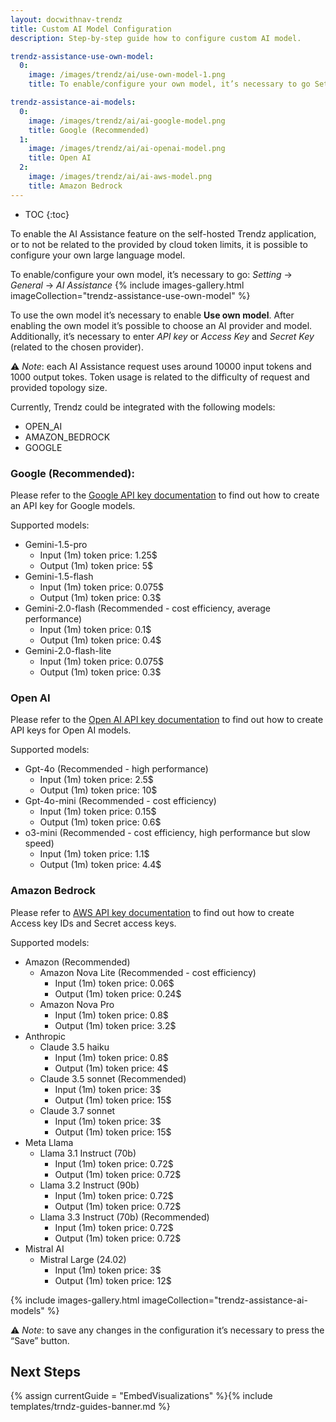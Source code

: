 ```yaml
---
layout: docwithnav-trendz
title: Custom AI Model Configuration
description: Step-by-step guide how to configure custom AI model.

trendz-assistance-use-own-model:
  0:
    image: /images/trendz/ai/use-own-model-1.png
    title: To enable/configure your own model, it’s necessary to go Setting -> General -> AI Assistance

trendz-assistance-ai-models:
  0:
    image: /images/trendz/ai/ai-google-model.png
    title: Google (Recommended)
  1:
    image: /images/trendz/ai/ai-openai-model.png
    title: Open AI
  2:
    image: /images/trendz/ai/ai-aws-model.png
    title: Amazon Bedrock
---
```

* TOC
{:toc}

To enable the AI Assistance feature on the self-hosted Trendz application, or to not be related to the provided by cloud token limits, it is possible to configure your own large language model.

To enable/configure your own model, it’s necessary to go: *Setting* -> *General* -> *AI Assistance*
{% include images-gallery.html imageCollection="trendz-assistance-use-own-model" %}

To use the own model it’s necessary to enable **Use own model**. After enabling the own model it’s possible to choose an AI provider and model. Additionally, it’s necessary to enter *API key* or
*Access Key* and *Secret Key* (related to the chosen provider).

⚠️ *Note*: each AI Assistance request uses around 10000 input tokens and 1000 output tokes. Token usage is related to the difficulty of request and provided topology size.

Currently, Trendz could be integrated with the following models:
* OPEN_AI
* AMAZON_BEDROCK
* GOOGLE

### Google (Recommended):

Please refer to the [Google API key documentation](https://ai.google.dev/gemini-api/docs/api-key) to find out how to create an API key for Google models.

Supported models:
* Gemini-1.5-pro
  * Input (1m) token price: 1.25$
  * Output (1m) token price: 5$
* Gemini-1.5-flash
  * Input (1m) token price: 0.075$
  * Output (1m) token price: 0.3$
* Gemini-2.0-flash (Recommended - cost efficiency, average performance)
  * Input (1m) token price: 0.1$
  * Output (1m) token price: 0.4$
* Gemini-2.0-flash-lite
  * Input (1m) token price: 0.075$
  * Output (1m) token price: 0.3$

### Open AI

Please refer to the [Open AI API key documentation](https://platform.openai.com/api-keys) to find out how to create API keys for Open AI models.

Supported models:
* Gpt-4o (Recommended - high performance)
  * Input (1m) token price: 2.5$
  * Output (1m) token price: 10$
* Gpt-4o-mini (Recommended - cost efficiency)
  * Input (1m) token price: 0.15$
  * Output (1m) token price: 0.6$
* o3-mini (Recommended - cost efficiency, high performance but slow speed)
  * Input (1m) token price: 1.1$
  * Output (1m) token price: 4.4$

### Amazon Bedrock

Please refer to [AWS API key documentation](https://docs.aws.amazon.com/bedrock/latest/userguide/getting-started-api.html) to find out how to create Access key IDs and Secret access keys.

Supported models:
* Amazon (Recommended)
  * Amazon Nova Lite (Recommended - cost efficiency)
    * Input (1m) token price: 0.06$
    * Output (1m) token price: 0.24$
  * Amazon Nova Pro
    * Input (1m) token price: 0.8$
    * Output (1m) token price: 3.2$
* Anthropic
  * Claude 3.5 haiku
    * Input (1m) token price: 0.8$
    * Output (1m) token price: 4$
  * Claude 3.5 sonnet (Recommended)
    * Input (1m) token price: 3$
    * Output (1m) token price: 15$
  * Claude 3.7 sonnet
    * Input (1m) token price: 3$
    * Output (1m) token price: 15$
* Meta Llama
  * Llama 3.1 Instruct (70b)
    * Input (1m) token price: 0.72$
    * Output (1m) token price: 0.72$
  * Llama 3.2 Instruct (90b)
    * Input (1m) token price: 0.72$
    * Output (1m) token price: 0.72$
  * Llama 3.3 Instruct (70b) (Recommended)
    * Input (1m) token price: 0.72$
    * Output (1m) token price: 0.72$
* Mistral AI
  * Mistral Large (24.02)
    * Input (1m) token price: 3$
    * Output (1m) token price: 12$

{% include images-gallery.html imageCollection="trendz-assistance-ai-models" %}

⚠️ *Note*: to save any changes in the configuration it’s necessary to press the “Save” button.

## Next Steps

{% assign currentGuide = "EmbedVisualizations" %}{% include templates/trndz-guides-banner.md %}
